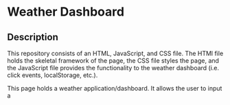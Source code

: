 # Weather Dashboard

## Description 

This repository consists of an HTML, JavaScript, and CSS file. The HTMl file holds the skeletal framework of the page, the CSS file styles the page, and the JavaScript file provides the functionality to the weather dashboard (i.e. click events, localStorage, etc.).

This page holds a weather application/dashboard. It allows the user to input a 